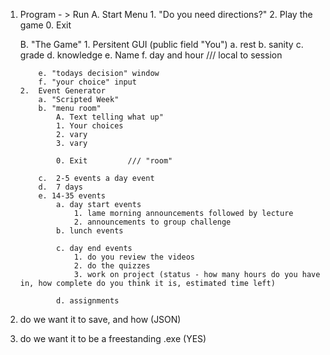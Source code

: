 
1.  Program - > Run
	A. Start Menu
		1. "Do you need directions?"
		2. Play the game
		0. Exit

	B. "The Game"
		1. Persitent GUI (public field "You")
			a. rest
			b. sanity
			c. grade
			d. knowledge
			e. Name
			f. day and hour		/// local to session

			e. "todays decision" window
			f. "your choice" input
		2.  Event Generator
			a. "Scripted Week"
			b. "menu room"
				A. Text telling what up"
				1. Your choices
				2. vary
				3. vary

				0. Exit			/// "room"

			c.  2-5 events a day event
			d.  7 days
			e. 14-35 events
				a. day start events
					1. lame morning announcements followed by lecture
					2. announcements to group challenge
				b. lunch events

				c. day end events
					1. do you review the videos
					2. do the quizzes
					3. work on project (status - how many hours do you have in, how complete do you think it is, estimated time left)

				d. assignments

2. do we want it to save, and how (JSON)

3. do we want it to be a freestanding .exe (YES)




